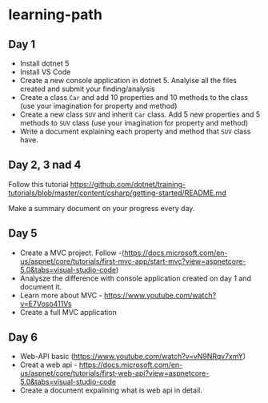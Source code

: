 # learning-path

## Day 1
* Install dotnet 5
* Install VS Code
* Create a new console application in dotnet 5. Analyise all the files created and submit your finding/analysis
* Create a class `Car` and add 10 properties and 10 methods to the class (use your imagination for property and method)
* Create a new class `SUV` and inherit `Car` class. Add 5 new properties and 5 methods to `SUV` class (use your imagination for property and method)
* Write a document explaining each property and method that `SUV` class have.

## Day 2, 3 nad 4
Follow this tutorial 
https://github.com/dotnet/training-tutorials/blob/master/content/csharp/getting-started/README.md

Make a summary document on your progress every day.

## Day 5
* Create a MVC project. Follow -(https://docs.microsoft.com/en-us/aspnet/core/tutorials/first-mvc-app/start-mvc?view=aspnetcore-5.0&tabs=visual-studio-code)
* Analysze the difference with console application created on day 1 and document it.
* Learn more about MVC - https://www.youtube.com/watch?v=E7Voso411Vs
* Create a full MVC application

## Day 6
* Web-API basic (https://www.youtube.com/watch?v=vN9NRqv7xmY)
* Creat a web api - https://docs.microsoft.com/en-us/aspnet/core/tutorials/first-web-api?view=aspnetcore-5.0&tabs=visual-studio-code
* Create a document expalining what is web api in detail.
